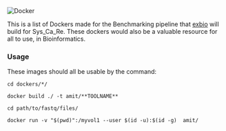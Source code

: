 <img src="https://d1q6f0aelx0por.cloudfront.net/product-logos/library-docker-logo.png" alt="Docker">

This is a list of Dockers made for the Benchmarking pipeline that [exbio](https://www.baumbachlab.net/) will build for Sys_Ca_Re. These dockers would also be a valuable resource for all to use, in Bioinformatics. 


### Usage
These images should all be usable by the command:
```shell
cd dockers/*/

docker build ./ -t amit/**TOOLNAME**

cd path/to/fastq/files/

docker run -v "$(pwd)":/myvol1 --user $(id -u):$(id -g)  amit/

```
